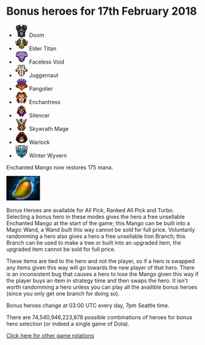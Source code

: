 # Bonus heroes for 17th February 2018

[//]: # (List bonus heroes here, use /images/miniheroes/heroname for picture)

- ![Doom](/images/miniheroes/doom.png) Doom
- ![Elder Titan](/images/miniheroes/elder_titan.png) Elder Titan
- ![Faceless Void](/images/miniheroes/faceless_void.png) Faceless Void
- ![Juggernaut](/images/miniheroes/juggernaut.png) Juggernaut
- ![Pangolier](/images/miniheroes/pangolier.png) Pangolier
- ![Enchantress](/images/miniheroes/enchantress.png) Enchantress
- ![Silencer](/images/miniheroes/silencer.png) Silencer
- ![Skywrath Mage](/images/miniheroes/skywrath_mage.png) Skywrath Mage
- ![Warlock](/images/miniheroes/warlock.png) Warlock
- ![Winter Wyvern](/images/miniheroes/winter_wyvern.png) Winter Wyvern

Enchanted Mango now restores 175 mana.

![Enchanted Mango image](/images/miniheroes/enchanted_mango.png)

Bonus Heroes are available for All Pick, Ranked All Pick and Turbo. Selecting a bonus hero in these modes gives the hero a free unsellable Enchanted Mango at the start of the game; this Mango can be built into a Magic Wand, a Wand built this way cannot be sold for full price. Voluntarily randomming a hero also gives a hero a free unsellable Iron Branch; this Branch can be used to make a tree or built into an upgraded item, the upgraded item cannot be sold for full price.

These items are tied to the hero and not the player, so if a hero is swapped any items given this way will go towards the new player of that hero. There is an inconsistent bug that causes a hero to lose the Mango given this way if the player buys an item in strategy time and then swaps the hero. It isn't worth randomming a hero unless you can play all the availible bonus heroes (since you only get one branch for doing so).

Bonus heroes change at 03:00 UTC every day, 7pm Seattle time.

There are 74,540,946,223,878 possible combinations of heroes for bonus hero selection (or indeed a single game of Dota).

[Click here for other game rotations](https://tsunamishadow.github.io/bonusheroes/othergames)

